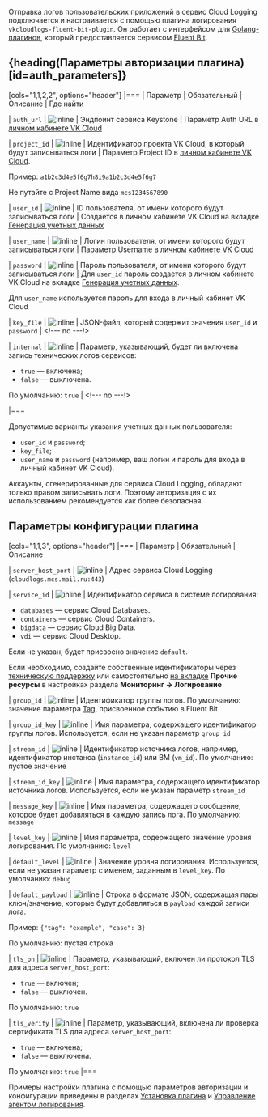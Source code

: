 Отправка логов пользовательских приложений в сервис Cloud Logging подключается и настраивается с помощью плагина логирования `vkcloudlogs-fluent-bit-plugin`. Он работает с интерфейсом для [Golang-плагинов](https://docs.fluentbit.io/manual/development/golang-output-plugins), который предоставляется сервисом [Fluent Bit](https://docs.fluentbit.io/manual).

## {heading(Параметры авторизации плагина)[id=auth_parameters]}

[cols="1,1,2,2", options="header"]
|===
| Параметр
| Обязательный
| Описание
| Где найти

| `auth_url`
| ![](/ru/assets/check.svg "inline")
| Эндпоинт сервиса Keystone
| Параметр Auth URL в [личном кабинете VK Cloud](https://msk.cloud.vk.com/app/any/project/keys)

| `project_id`
| ![](/ru/assets/check.svg "inline")
| Идентификатор проекта VK Cloud, в который будут записываться логи
| Параметр Project ID в [личном кабинете VK Cloud](https://msk.cloud.vk.com/app/any/project/keys).

Пример: `a1b2c3d4e5f6g7h8i9a1b2c3d4e5f6g7`

Не путайте с Project Name вида `mcs1234567890`

| `user_id`
| ![](/ru/assets/no.svg "inline")
| ID пользователя, от имени которого будут записываться логи
| Создается в личном кабинете VK Cloud на вкладке [Генерация учетных данных](https://msk.cloud.vk.com/app/services/monitoring/logging/settings)

| `user_name`
| ![](/ru/assets/no.svg "inline")
| Логин пользователя, от имени которого будут записываться логи
| Параметр Username в [личном кабинете VK Cloud](https://msk.cloud.vk.com/app/any/project/keys)

| `password`
| ![](/ru/assets/no.svg "inline")
| Пароль пользователя, от имени которого будут записываться логи
| Для `user_id` пароль создается в личном кабинете VK Cloud на вкладке [Генерация учетных данных](https://msk.cloud.vk.com/app/services/monitoring/logging/settings).

Для `user_name` используется пароль для входа в личный кабинет VK Cloud

| `key_file`
| ![](/ru/assets/no.svg "inline")
| JSON-файл, который содержит значения `user_id` и `password`
| <!--- no ---!>

| `internal`
| ![](/ru/assets/no.svg "inline")
| Параметр, указывающий, будет ли включена запись технических логов сервисов:
 
* `true` — включена;
* `false` — выключена.

По умолчанию: `true`
| <!--- no ---!>

|===

Допустимые варианты указания учетных данных пользователя:

- `user_id` и `password`;
- `key_file`;
- `user_name` и `password` (например, ваш логин и пароль для входа в личный кабинет VK Cloud).

<warn>

Аккаунты, сгенерированные для сервиса Cloud Logging, обладают только правом записывать логи. Поэтому авторизация с их использованием рекомендуется как более безопасная.

</warn>

## Параметры конфигурации плагина

[cols="1,1,3", options="header"]
|===
| Параметр
| Обязательный
| Описание

| `server_host_port`
| ![](/ru/assets/check.svg "inline")
| Адрес сервиса Cloud Logging (`cloudlogs.mcs.mail.ru:443`)

| `service_id` 
| ![](/ru/assets/no.svg "inline")
| Идентификатор сервиса в системе логирования:

* `databases` — сервис Cloud Databases.
* `containers` — сервис Cloud Containers.
* `bigdata` — сервис Cloud Big Data.
* `vdi` — сервис Cloud Desktop.

Если не указан, будет присвоено значение `default`.

Если необходимо, создайте собственные идентификаторы через [техническую поддержку](/ru/contacts) или самостоятельно [на вкладке](https://msk.cloud.vk.com/app/services/monitoring/logging/settings) **Прочие ресурсы** в настройках раздела **Мониторинг → Логирование**

| `group_id`
| ![](/ru/assets/no.svg "inline")
| Идентификатор группы логов. По умолчанию: значение параметра [Tag](https://docs.fluentbit.io/manual/concepts/key-concepts#tag), присвоенное событию в Fluent Bit

| `group_id_key`
| ![](/ru/assets/no.svg "inline")
| Имя параметра, содержащего идентификатор группы логов. Используется, если не указан параметр `group_id`

| `stream_id`
| ![](/ru/assets/no.svg "inline")
| Идентификатор источника логов, например, идентификатор инстанса (`instance_id`) или ВМ (`vm_id`). По умолчанию: пустое значение

| `stream_id_key`
| ![](/ru/assets/no.svg "inline")
| Имя параметра, содержащего идентификатор источника логов. Используется, если не указан параметр `stream_id`

| `message_key` 
| ![](/ru/assets/no.svg "inline")
| Имя параметра, содержащего сообщение, которое будет добавляться в каждую запись лога. По умолчанию: `message`

| `level_key`
| ![](/ru/assets/no.svg "inline")
| Имя параметра, содержащего значение уровня логирования. По умолчанию: `level`

| `default_level`
| ![](/ru/assets/no.svg "inline")
| Значение уровня логирования. Используется, если не указан параметр с именем, заданным в `level_key`. По умолчанию: `debug`

| `default_payload`
| ![](/ru/assets/no.svg "inline")
| Строка в формате JSON, содержащая пары ключ/значение, которые будут добавляться в `payload` каждой записи лога.

Пример: `{"tag": "example", "case": 3}`

По умолчанию: пустая строка

| `tls_on`
| ![](/ru/assets/no.svg "inline")
| Параметр, указывающий, включен ли протокол TLS для адреса `server_host_port`:

* `true` — включен;
* `false` — выключен.

По умолчанию: `true`

| `tls_verify`
| ![](/ru/assets/no.svg "inline")
| Параметр, указывающий, включена ли проверка сертификата TLS для адреса `server_host_port`:

* `true` — включена;
* `false` — выключена.

По умолчанию: `true`
|===

Примеры настройки плагина с помощью параметров авторизации и конфигурации приведены в разделах [Установка плагина](../../service-management/connect-plugin) и [Управление агентом логирования](../../service-management/manage-vkcloudlogs-plugin#configure_agent).
